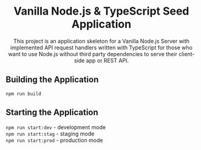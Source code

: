 <div align="center">
  <h1>Vanilla Node.js & TypeScript Seed Application</h1>
</div>

<div align="center">
  This project is an application skeleton for a Vanilla Node.js Server with implemented API request handlers written with TypeScript for those who want to use Node.js without third party dependencies to serve their client-side app or REST API.
</div>

## Building the Application
`npm run build`

## Starting the Application
`npm run start:dev`  - development mode  
`npm run start:stag` - staging mode  
`npm run start:prod` - production mode  

